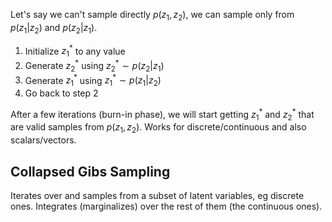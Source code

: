 Let's say we can't sample directly $p(z_1, z_2)$, we can sample only from $p(z_1|z_2)$ and $p(z_2|z_1)$.

1. Initialize $z_1^*$ to any value
2. Generate $z_2^*$ using $z_2^* \sim p(z_2|z_1)$
3. Generate $z_1^*$ using $z_1^* \sim p(z_1|z_2)$
4. Go back to step 2

After a few iterations (burn-in phase), we will start getting $z_1^*$ and $z_2^*$ that are valid samples from $p(z_1, z_2)$.
Works for discrete/continuous and also scalars/vectors.

## Collapsed Gibs Sampling
Iterates over and samples from a subset of latent variables, eg discrete ones.
Integrates (marginalizes) over the rest of them (the continuous ones).